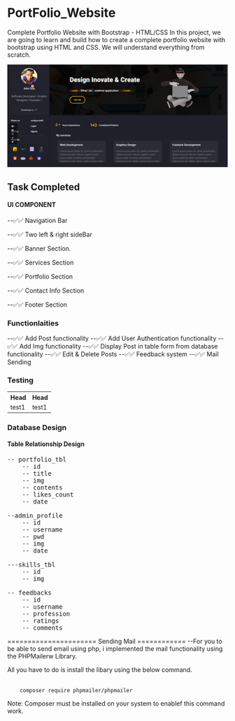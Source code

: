 # PortFolio_Website
Complete Portfolio Website with Bootstrap - HTML/CSS In this project, we are going to learn and build how to create a complete portfolio website with bootstrap using HTML and CSS. We will understand everything from scratch. 

<img src="https://github.com/Benrobo/Portfolio-V2.0/blob/main/img/portfolio_img/1616583688117.png">

## Task Completed

#### UI COMPONENT

--✅✅ Navigation Bar

--✅✅ Two left & right sideBar

--✅✅ Banner Section.

--✅✅ Services Section

--✅✅ Portfolio Section

--✅✅ Contact Info Section

--✅✅ Footer Section

### Functionlaities

--✅✅ Add Post functionality
--✅✅ Add User Authentication functionality
--✅✅ Add Img functionality
--✅✅ Display Post in table form from database functionality
--✅✅ Edit & Delete Posts
--✅✅ Feedback system
--✅✅ Mail Sending

### Testing

<table>
<tr>
    <th>Head</th>
    <th>Head</th>
</tr>
<tr>
    <td>test1</td>
    <td>test1</td>
</tr>
</table>

### Database Design
#### Table Relationship Design

<pre>
-- portfolio_tbl
    -- id
    -- title
    -- img
    -- contents
    -- likes_count
    -- date

--admin_profile
    -- id
    -- username
    -- pwd
    -- img
    -- date

---skills_tbl
    -- id
    -- img

-- feedbacks
    -- id
    -- username
    -- profession
    -- ratings
    -- comments
</pre>

====================== Sending Mail ============
--For you to be able to send email using php, i implemented the mail functionality using the PHPMailerw Library.

All you have  to do is install the libary using the below command.
<pre><code>
    composer require phpmailer/phpmailer
</code></pre>

Note: Composer must be installed on your system to enablef this command work.

